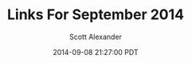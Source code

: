 ---
layout: podcast
title: "Links For September 2014"
author: Scott Alexander
description: https://slatestarcodex.com/2014/09/08/links-for-september-2014/
date: 2014-09-08 21:27:00 PDT
length: 2727948
duration: 682
guid: links-for-september-2014
---